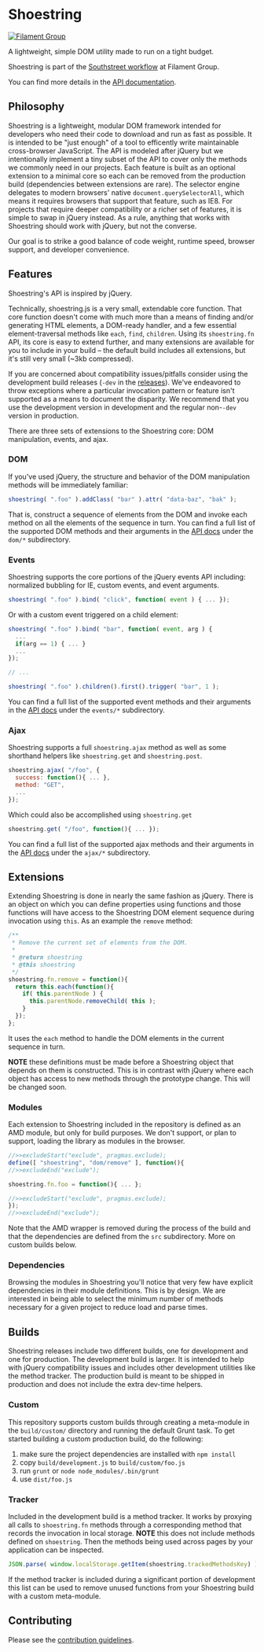 # Shoestring

[![Filament Group](http://filamentgroup.com/images/fg-logo-positive-sm-crop.png) ](http://www.filamentgroup.com/)

A lightweight, simple DOM utility made to run on a tight budget.

Shoestring is part of the [Southstreet workflow](https://github.com/filamentgroup/southstreet) at Filament Group.

You can find more details in the [API documentation](http://filamentgroup.github.io/shoestring/dist/docs/).

## Philosophy


Shoestring is a lightweight, modular DOM framework intended for developers who need their code to download and run as fast as possible. It is intended to be "just enough" of a tool to efficently write maintainable cross-browser JavaScript. The API is modeled after jQuery but we intentionally implement a tiny subset of the API to cover only the methods we commonly need in our projects.  Each feature is built as an optional extension to a minimal core so each can be removed from the production build (dependencies between extensions are rare). The selector engine delegates to modern browsers' native `document.querySelectorAll`, which means it requires browsers that support that feature, such as IE8. For projects that require deeper compatibility or a richer set of features, it is simple to swap in jQuery instead. As a rule, anything that works with Shoestring should work with jQuery, but not the converse.

Our goal is to strike a good balance of code weight, runtime speed, browser support, and developer convenience. 


## Features

Shoestring's API is inspired by jQuery.

Technically, shoestring.js is a very small, extendable core function. That core function doesn't come with much more than a means of finding and/or generating HTML elements, a DOM-ready handler, and a few essential element-traversal methods like `each`, `find`, `children`. Using its `shoestring.fn` API, its core is easy to extend further, and many extensions are available for you to include in your build – the default build includes all extensions, but it's still very small (~3kb compressed).

If you are concerned about compatibility issues/pitfalls consider using the development build releases (`-dev` in the [releases](https://github.com/filamentgroup/shoestring/releases)). We've endeavored to throw exceptions where a particular invocation pattern or feature isn't supported as a means to document the disparity. We recommend that you use the development version in development and the regular non-`-dev` version in production.

There are three sets of extensions to the Shoestring core: DOM manipulation, events, and ajax.

### DOM

If you've used jQuery, the structure and behavior of the DOM manipulation methods will be immediately familiar:

```javascript
shoestring( ".foo" ).addClass( "bar" ).attr( "data-baz", "bak" );
```

That is, construct a sequence of elements from the DOM and invoke each method on all the elements of the sequence in turn. You can find a full list of the supported DOM methods and their arguments in the [API docs](http://filamentgroup.github.io/shoestring/dist/docs/) under the `dom/*` subdirectory.

### Events

Shoestring supports the core portions of the jQuery events API including: normalized bubbling for IE, custom events, and event arguments.

```javascript
shoestring( ".foo" ).bind( "click", function( event ) { ... });
```

Or with a custom event triggered on a child element:


```javascript
shoestring( ".foo" ).bind( "bar", function( event, arg ) {
  ...
  if(arg == 1) { ... }
  ...
});

// ...

shoestring( ".foo" ).children().first().trigger( "bar", 1 );
```

You can find a full list of the supported event methods and their arguments in the [API docs](http://filamentgroup.github.io/shoestring/dist/docs/) under the `events/*` subdirectory.


### Ajax

Shoestring supports a full `shoestring.ajax` method as well as some shorthand helpers like `shoestring.get` and `shoestring.post`.

```javascript
shoestring.ajax( "/foo", {
  success: function(){ ... },
  method: "GET",
  ...
});
```

Which could also be accomplished using `shoestring.get`

```javascript
shoestring.get( "/foo", function(){ ... });
```

You can find a full list of the supported ajax methods and their arguments in the [API docs](http://filamentgroup.github.io/shoestring/dist/docs/) under the `ajax/*` subdirectory.


## Extensions

Extending Shoestring is done in nearly the same fashion as jQuery. There is an object on which you can define properties using functions and those functions will have access to the Shoestring DOM element sequence during invocation using `this`. As an example the `remove` method:

```javascript
/**
 * Remove the current set of elements from the DOM.
 *
 * @return shoestring
 * @this shoestring
 */
shoestring.fn.remove = function(){
  return this.each(function(){
    if( this.parentNode ) {
      this.parentNode.removeChild( this );
    }
  });
};
```

It uses the `each` method to handle the DOM elements in the current sequence in turn.

**NOTE** these definitions must be made before a Shoestring object that depends on them is constructed. This is in contrast with jQuery where each object has access to new methods through the prototype change. This will be changed soon.

### Modules

Each extension to Shoestring included in the repository is defined as an AMD module, but only for build purposes. We don't support, or plan to support, loading the library as modules in the browser.

```javascript
//>>excludeStart("exclude", pragmas.exclude);
define([ "shoestring", "dom/remove" ], function(){
//>>excludeEnd("exclude");

shoestring.fn.foo = function(){ ... };

//>>excludeStart("exclude", pragmas.exclude);
});
//>>excludeEnd("exclude");
```

Note that the AMD wrapper is removed during the process of the build and that the dependencies are defined from the `src` subdirectory. More on custom builds below.

### Dependencies

Browsing the modules in Shoestring you'll notice that very few have explicit dependencies in their module definitions. This is by design. We are interested in being able to select the minimum number of methods necessary for a given project to reduce load and parse times.

## Builds

Shoestring releases include two different builds, one for development and one for production. The development build is larger. It is intended to help with jQuery compatibility issues and includes other development utilities like the method tracker. The production build is meant to be shipped in production and does not include the extra dev-time helpers.

### Custom

This repository supports custom builds through creating a meta-module in the `build/custom/` directory and running the default Grunt task. To get started building a custom production build, do the following:

1. make sure the project dependencies are installed with `npm install`
2. copy `build/development.js` to `build/custom/foo.js`
3. run `grunt` or `node node_modules/.bin/grunt`
4. use `dist/foo.js`

### Tracker

Included in the development build is a method tracker. It works by proxying all calls to `shoestring.fn` methods through a corresponding method that records the invocation in local storage. **NOTE** this does not include methods defined on `shoestring`. Then the methods being used across pages by your application can be inspected.

```javascript
JSON.parse( window.localStorage.getItem(shoestring.trackedMethodsKey) );
```

If the method tracker is included during a significant portion of development this list can be used to remove unused functions from your Shoestring build with a custom meta-module.

## Contributing

Please see the [contribution guidelines](CONTRIBUTING.md).
